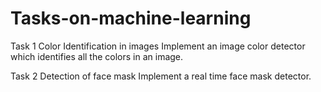 # Tasks-on-machine-learning

Task 1
Color Identification in images
Implement an image color detector which
identifies all the colors in an image.

Task 2
Detection of face mask
Implement a real time face mask detector.
